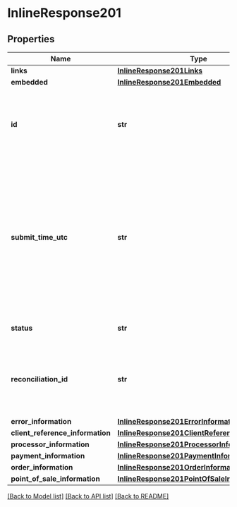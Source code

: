 # InlineResponse201

## Properties
Name | Type | Description | Notes
------------ | ------------- | ------------- | -------------
**links** | [**InlineResponse201Links**](InlineResponse201Links.md) |  | [optional] 
**embedded** | [**InlineResponse201Embedded**](InlineResponse201Embedded.md) |  | [optional] 
**id** | **str** | An unique identification number assigned by CyberSource to identify the submitted request. | [optional] 
**submit_time_utc** | **str** | Time of request in UTC. &#x60;Format: YYYY-MM-DDThh:mm:ssZ&#x60;  Example 2016-08-11T22:47:57Z equals August 11, 2016, at 22:47:57 (10:47:57 p.m.). The T separates the date and the time. The Z indicates UTC.  | [optional] 
**status** | **str** | The status of the submitted transaction. | [optional] 
**reconciliation_id** | **str** | The reconciliation id for the submitted transaction. This value is not returned for all processors.  | [optional] 
**error_information** | [**InlineResponse201ErrorInformation**](InlineResponse201ErrorInformation.md) |  | [optional] 
**client_reference_information** | [**InlineResponse201ClientReferenceInformation**](InlineResponse201ClientReferenceInformation.md) |  | [optional] 
**processor_information** | [**InlineResponse201ProcessorInformation**](InlineResponse201ProcessorInformation.md) |  | [optional] 
**payment_information** | [**InlineResponse201PaymentInformation**](InlineResponse201PaymentInformation.md) |  | [optional] 
**order_information** | [**InlineResponse201OrderInformation**](InlineResponse201OrderInformation.md) |  | [optional] 
**point_of_sale_information** | [**InlineResponse201PointOfSaleInformation**](InlineResponse201PointOfSaleInformation.md) |  | [optional] 

[[Back to Model list]](../README.md#documentation-for-models) [[Back to API list]](../README.md#documentation-for-api-endpoints) [[Back to README]](../README.md)


